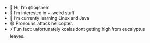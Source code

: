 - 👋 Hi, I’m @loqshem
- 👀 I’m interested in +-weird stuff  
- 🌱 I’m currently learning Linux and Java
- 😄 Pronouns: attack helicopter.
- ⚡ Fun fact: unfortunately koalas dont getting high from eucalyptus leaves.

<!---
loqshem/loqshem is a ✨ special ✨ repository because its `README.md` (this file) appears on your GitHub profile.
You can click the Preview link to take a look at your changes.
--->
